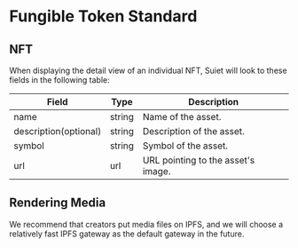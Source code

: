 # Fungible Token Standard

## NFT

When displaying the detail view of an individual NFT, Suiet will look to these fields in the following table:

| Field                 | Type   | Description                        |
| --------------------- | ------ | ---------------------------------- |
| name                  | string | Name of the asset.                 |
| description(optional) | string | Description of the asset.          |
| symbol                | string | Symbol of the asset.               |
| url                   | url    | URL pointing to the asset's image. |

## Rendering Media

We recommend that creators put media files on IPFS, and we will choose a relatively fast IPFS gateway as the default gateway in the future.
